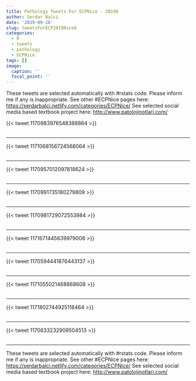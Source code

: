 ```yaml
---
title: Pathology Tweets For ECPNice - 20198
author: Serdar Balci
date: '2019-09-16'
slug: tweetsForECP2019Nice8
categories:
  - R
  - tweets
  - pathology
  - ECPNice
tags: []
image:
  caption: ''
  focal_point: ''
---
```



These tweets are selected automatically with #rstats code. Please inform me if any is inappropriate.
See other #ECPNice pages here: https://serdarbalci.netlify.com/categories/ECPNice/ 
See selected social media based textbook project here: http://www.patolojinotlari.com/

{{< tweet 1170983976548388864 >}}
<br>
<br>
<hr>
{{< tweet 1171068156724568064 >}}
<br>
<br>
<hr>
{{< tweet 1170957012097818624 >}}
<br>
<br>
<hr>
{{< tweet 1170991735180279809 >}}
<br>
<br>
<hr>
{{< tweet 1170981729072553984 >}}
<br>
<br>
<hr>
{{< tweet 1171671445639979008 >}}
<br>
<br>
<hr>
{{< tweet 1170594441876443137 >}}
<br>
<br>
<hr>
{{< tweet 1171055021468868608 >}}
<br>
<br>
<hr>
{{< tweet 1171802744925118464 >}}
<br>
<br>
<hr>
{{< tweet 1170633232909504513 >}}
<br>
<br>
<hr>


These tweets are selected automatically with #rstats code. Please inform me if any is inappropriate.
See other #ECPNice pages here: https://serdarbalci.netlify.com/categories/ECPNice/ 
See selected social media based textbook project here: http://www.patolojinotlari.com/
